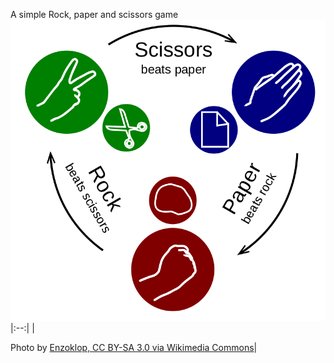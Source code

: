 A simple Rock, paper and scissors game
![Rock paper scissors image](img/Rock-paper-scissors.png)
|:--:|
|<p>Photo by <a href=https://creativecommons.org/licenses/by-sa/3.0>Enzoklop, CC BY-SA 3.0 via Wikimedia Commons</a>|</p>
